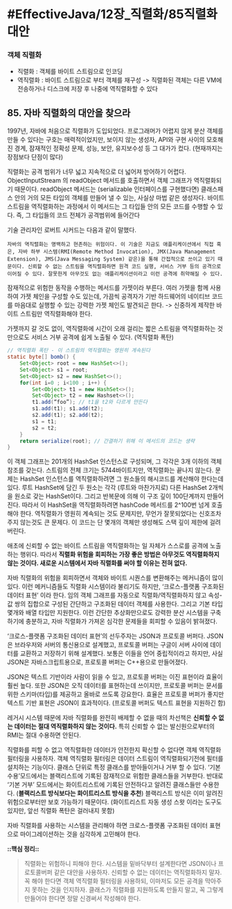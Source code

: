 # #EffectiveJava/12장_직렬화/85직렬화대안

### 객체 직렬화

- 직렬화 : 객체를 바이트 스트림으로 인코딩
- 역직렬화 : 바이트 스트림으로 부터 객체를 재구성
-> 직렬화된 객체는 다른 VM에 전송하거나 디스크에 저장 후 나중에 역직렬화할 수 있다


## 85. 자바 직렬화의 대안을 찾으라

1997년, 자바에 처음으로 직렬화가 도입되었다. 프로그래머가 어렵지 않게 분산 객체를 만들 수 있다는 구호는 매력적이었지만, 보이지 않는 생성자, API와 구현 사이의 모호해진 경계, 잠재적인 정확성 문제, 성능, 보안, 유지보수성 등 그 대가가 컸다. (현재까지는 장점보다 단점이 많다)


직렬화는 공격 범위가 너무 넓고 지속적으로 더 넓어져 방어하기 어렵다.    ObjectInputStream 의 readObject 메서드를 호출하면서 객체 그래프가 역직렬화되기 때문이다. readObject 메서드는 (serializable 인터페이스를 구현했다면) 클래스패스 안의 거의 모든 타입의 객체를 만들어 낼 수 있는, 사실상 마법 같은 생성자다. 바이트 스트림을 역직렬화하는 과정에서 이 메서드는 그 타입들 안의 모든 코드를 수행할 수 있다. 즉, 그 타입들의 코드 전체가 공격범위에 들어간다

기술 관리자인 로버트 시커드는 다음과 같이 말했다.
```
자바의 역직렬화는 명백하고 현존하는 위험이다. 이 기술은 지금도 애플리케이션에서 직접 혹은, 자바 하부 시스템(RMI(Remote Method Invocation), JMX(Java Management Extension), JMS(Java Messaging System) 같은)을 통해 간접적으로 쓰이고 있기 때문이다. 신뢰할 수 없는 스트림을 역직렬화하면 원격 코드 실행, 서비스 거부 등의 공격으로 이어질 수 있다. 잘못한게 아무것도 없는 애플리케이션이라고 이런 공격에 취약해질 수 있다.
```

잠재적으로 위험한 동작을 수행하는 메서드를 가젯이라 부른다. 여러 가젯을 함께 사용하여 가젯 체인을 구성할 수도 있는데, 가끔씩 공격자가 기반 하드웨어의 네이티브 코드를 마음대로 실행할 수 있는 강력한 가젯 체인도 발견되곤 한다.
-> 신중하게 제작한 바이트 스트림만 역직렬화해야 한다.

가젯까지 갈 것도 없이, 역직렬화에 시간이 오래 걸리는 짧은 스트림을 역직렬화하는 것 만으로도 서비스 거부 공격에 쉽게 노출될 수 있다. (역직렬화 폭탄)

```java
// 역직렬화 폭탄 - 이 스트림의 역직렬화는 영원히 계속된다
static byte[] bomb() {
	Set<Object> root = new HashSet<>();
	Set<Object> s1 = root;
	Set<Object> s2 = new HashSet<>();
	for(int i=0 ; i<100 ; i++) {
		Set<Object> t1 = new HashSet<>();
		Set<Object> t2 = new Hashset<>();
		t1.add(“foo”); // t1을 t2와 다르게 만든다
		s1.add(t1); s1.add(t2);
		s2.add(t1); s2.add(t2);
		s1 = t1;
		s2 = t2;
	}
	return serialize(root); // 간결하기 위해 이 메서드의 코드는 생략
}
```

이 객체 그래프는 201개의 HashSet 인스턴스로 구성되며, 그 각각은 3개 이하의 객체 참조를 갖는다. 스트림의 전체 크기는 5744바이트지만, 역직렬화는 끝나지 않는다. 문제는 HashSet 인스턴스를 역직렬화하려면 그 원소들의 해시코드를 계산해야 한다는데 있다. 루트 HashSet에 담긴 두 원소는 각각 (루트와 마찬가지로) 다른 HashSet 2개씩을 원소로 갖는 HashSet이다. 그리고 반복문에 의해 이 구조 깊이 100단계까지 만들어진다. 따라서 이 HashSet을 역직렬화하려면 hashCode 메서드를 2^100번 넘게 호출해야 한다. 역직렬화가 영원히 계속되는 것도 문제지만, 무언가 잘못되었다는 신호조차 주지 않는것도 큰 문제다. 이 코드는 단 몇개의 객체만 생성해도 스택 깊이 제한에 걸려버린다.


애초에 신뢰할 수 없는 바이트 스트림을 역직렬화하는 일 자체가 스스로를 공격에 노출하는 행위다. 따라서 **직렬화 위험을 회피하는 가장 좋은 방법은 아무것도 역직렬화하지 않는 것이다. 새로운 시스템에서 자바 직렬화를 써야 할 이유는 전혀 없다.** 

자바 직렬화의 위험을 회피하면서 객체와 바이트 시퀀스를 변환해주는 메커니즘이 많이 있다. 이런 메커니즘들도 직렬화 시스템이라 불리기도 하지만, ‘크로스-플랫폼 구조화된 데이터 표현’ 이라 한다.
 임의 객체 그래프를 자동으로 직렬화/역직렬화하지 않고 속성-값 쌍의 집합으로 구성된 간단하고 구조화된 데이터 객체를 사용한다. 그리고 기본 타입 몇개와 배열 타입만 지원한다. 이런 간단한 추상화만으로도 강력한 분산 시스템을 구축하기에 충분하고, 자바 직렬화가 가져온 심각한 문제들을 회피할 수 있음이 밝혀졌다.

‘크로스-플랫폼 구조화된 데이터 표현’의 선두주자는 JSON과 프로토콜 버퍼다. JSON은 브라우저와 서버의 통신용으로 설계했고, 프로토콜 버퍼는 구글이 서버 사이에 데이터를 교환하고 저장하기 위해 설계했다. 보통은 이들을 언어 중립적이라고 하지만, 사실 JSON은 자바스크립트용으로, 프로토콜 버퍼는 C++용으로 만들어졌다.

JSON은 텍스트 기반이라 사람이 읽을 수 있고, 프로토콜 버퍼는 이진 표현이라 효율이 훨씬 높다. 또한 JSON은 오직 데이터를 표현하는데 쓰이지만, 프로토콜 버퍼는 문서를 위한 스키마(타입)를 제공하고 올바로 쓰도록 강요한다. 효율은 프로토콜 버퍼가 좋지만 텍스트 기반 표현은 JSON이 효과적이다. (프로토콜 버퍼도 텍스트 표현을 지원하긴 함)


레거시 시스템 때문에 자바 직렬화를 완전히 배제할 수 없을 때의 차선책은 **신뢰할 수 없는 데이터는 절대 역직렬화하지 않는 것이다.** 특히 신뢰할 수 없는 발신원으로부터의 RMI는 절대 수용하면 안된다. 

직렬화를 피할 수 없고 역직렬화한 데이터가 안전한지 확신할 수 없다면 객체 역직렬화 필터링을 사용하자. 객체 역직렬화 필터링은 데이터 스트림이 역직렬화되기전에 필터를 설치하는 기능이다. 
 클래스 단위로 특정 클래스를 받아들이거나 거부 할 수 있다. ‘기본 수용’모드에서는 블랙리스트에 기록된 잠재적으로 위험한 클래스들을 거부한다. 반대로 ‘기본 거부’ 모드에서는 화이트리스트에 기록된 안전하다고 알려진 클래스들만 수용한다. (**블랙리스트 방식보다는 화이트리스트 방식을 추천**) 블랙리스트 방식은 이미 알려진 위험으로부터만 보호 가능하기 때문이다. (화이트리스트 자동 생성 스왓 이라는 도구도 있지만, 앞선 직렬화 폭탄은 걸러내지 못함)

자바 직렬화를 사용하는 시스템을 관리해야 하면 크로스-플랫폼 구조화된 데이터 표현으로 마이그레이션하는 것을 심각하게 고민해야 한다. 


**::핵심 정리::** 

> 직렬화는 위험하니 피해야 한다. 시스템을 밑바닥부터 설계한다면 JSON이나 프로토콜버퍼 같은 대안을 사용하자. 신뢰할 수 없는 데이터는 역직렬화하지 말자. 꼭 해야 한다면 객체 역직렬화 필터링을 사용하되, 이마저도 모든 공격을 막아주지 못하는 것을 인지하자. 클래스가 직렬화를 지원하도록 만들지 말고, 꼭 그렇게 만들어야 한다면 정말 신경써서 작성해야 한다.





